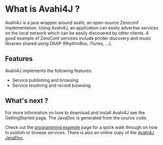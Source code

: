 # What is Avahi4J ? #
Avahi4J is a java wrapper around avahi, an open-source Zeroconf implementation.
Using Avahi4J, an application can easily advertise services on the local network which can be easily discovered by other clients. A good example of ZeroConf services include printer discovery and music libraries shared using DAAP (RhythmBox, iTunes, ...).

## Features ##
Avahi4J implements the following features:
  * Service publishing and browsing
  * Service resolving and record browsing.

## What's next ? ##
For more information on how to download and install Avahi4J see the GettingStarted page.
The JavaDoc is generated from the source code.

Check out the [programming example](http://code.google.com/p/avahi4j/wiki/ProgrammingExamples) page for a quick walk through on how to publish or browse services. There is also an online copy of the [Avahi4J JavaDoc](http://avahi4j.googlecode.com/svn/avahi4j/www/api/index.html).

